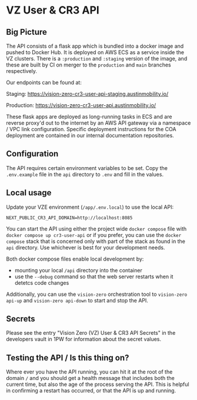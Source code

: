 # VZ User & CR3 API

## Big Picture

The API consists of a flask app which is bundled into a docker image and pushed to Docker Hub. It is deployed on AWS ECS as a service inside the VZ clusters. There is a `:production` and `:staging` version of the image, and these are built by CI on merger to the `production` and `main` branches respectively.

Our endpoints can be found at:

Staging: https://vision-zero-cr3-user-api-staging.austinmobility.io/

Production: https://vision-zero-cr3-user-api.austinmobility.io/

These flask apps are deployed as long-running tasks in ECS and are reverse proxy'd out to the internet by an AWS API gateway via a namespace / VPC link configuration. Specific deployment instructions for the COA deployment are contained in our internal documentation repositories.

## Configuration

The API requires certain environment variables to be set. Copy the `.env.example` file in the `api` directory to `.env` and fill in the values.

## Local usage

Update your VZE environment (`/app/.env.local`) to use the local API:

```
NEXT_PUBLIC_CR3_API_DOMAIN=http://localhost:8085
```

You can start the API using either the project wide `docker compose` file with `docker compose up cr3-user-api` or if you prefer, you can use the `docker compose` stack that is concerned only with part of the stack as found in the `api` directory. Use whichever is best for your development needs.

Both docker compose files enable local development by:

- mounting your local `/api` directory into the container
- use the `--debug` command so that the web server restarts when it detetcs code changes

Additionally, you can use the `vision-zero` orchestration tool to `vision-zero api-up` and `vision-zero api-down` to start and stop the API.

## Secrets

Please see the entry "Vision Zero (VZ) User & CR3 API Secrets" in the developers vault in 1PW for information about the secret values.

## Testing the API / Is this thing on?

Where ever you have the API running, you can hit it at the root of the domain `/` and you should get a health message that includes both the current time, but also the age of the process serving the API. This is helpful in confirming a restart has occurred, or that the API is up and running.
